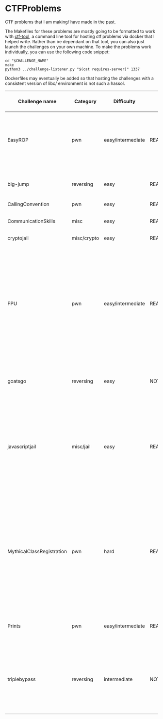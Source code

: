 # CTFProblems
CTF problems that I am making/ have made in the past.

The Makefiles for these problems are mostly going to be formatted to work with [ctf-tool](https://gitlab.com/cyberatuc/ctf-tool), a command line tool for hosting ctf problems via docker that I helped write. Rather than be dependant on that tool, you can also just launch the challenges on your own machine. To make the problems work individually, you can use the following code snippet:

```
cd "$CHALLENGE_NAME"
make
python3 ../challenge-listener.py "$(cat requires-server)" 1337
```

Dockerfiles may eventually be added so that hosting the challenges with a consistent version of libc/ environment is not such a hassol.



| Challenge name | Category | Difficulty | Status | Additional notes or requirements |
| ------ | ------ | ------ | ------ | ------ |
| EasyROP | pwn | easy/intermediate | READY | The version of libc can be provided if you are feeling nice, but it is also possible to look up the version based off of the leak |
| big-jump | reversing | easy | READY | the challenge is randomly generated every time make is run |
| CallingConvention | pwn | easy | READY | |
| CommunicationSkills | misc | easy | READY | Adjust time allowed if there is high server latency |
| cryptojail | misc/crypto | easy | READY | |
| FPU | pwn | easy/intermediate | READY_NEEDS_SOLUTION | This is a modified version of calling convention, however the solution needs to be reworked because I ran into an unexpected issue with the GOT entry resolution interfering with my rop chain. Probably solvable, but I want to know for certain |
| goatsgo | reversing | easy | NOT_READY | a recreation of magicalbillygoat in go, because strings in go suck |
| javascriptjail | misc/jail | easy |  READY | this one is easy enough that it is for sure solvable, however due to limitations on the number of characters that bash will allow, the solution can currently only be solved by piping the correct value into standard input |
| MythicalClassRegistration | pwn | hard | READY_NEEDS_SOLUTION | This is pretty much ready and has been submitted to be used in a ctf already, but I haven't actually written a solution for it yet because it ended up being significantly more challenging than I originally intended. Probably solvable |
| Prints | pwn | easy/intermediate | READY_NEEDS_SOLUTION | This needs a solution to prove its solvability, but it is for sure doable |
| triplebypass | reversing | intermediate | NOT_READY | This challenge needs a full rework. I need a cleaner way to include song lyrics in the binary, and I need a better way of encoding the flag |

